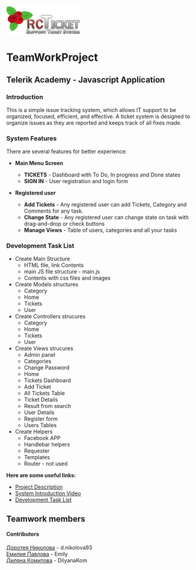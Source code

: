 ![Redcurrant](https://github.com/NDoroteya93/Redcurrant/blob/master/public/Contents/images/rctickets-logo.png)
# TeamWorkProject
## Telerik Academy - Javascript Application

### Introduction

This is a simple issue tracking system, which allows IT support to be organized, focused, efficient, and effective. A ticket system is designed to organize issues as they are reported and keeps track of all fixes made.

### System Features

There are several features for better experience:

- **Main Menu Screen**
  - **TICKETS** - Dashboard with To Do, In progress and Done states
  - **SIGN IN** - User registration and login form
 
- **Registered user**
  - **Аdd Tickets** - Any registered user can add Tickets, Category and Comments for any task.
  - **Change State** - Any registered user can change state on task with drag-and-drop or check buttons
  - **Manage Views** - Table of users, categories and all your tasks
 
### Development Task List
- Create Main Structure
   - HTML file, link Contents
  - main JS file structure - main.js
  - Contents with css files and images
- Create Models structures
  - Category
  - Home
  - Tickets
  - User
- Create Controllers strucures
  - Category
  - Home
  - Tickets
  - User
- Create Views strucures
  - Admin panel
  - Categories
  - Change Password
  - Home 
  - Tickets Dashboard
  - Add Ticket
  - All Tickets Table
  - Ticket Details 
  - Result from search
  - User Details
  - Register form
  - Users Tables
- Create Helpers
  - Facebook APP
  - Handlebar helpers
  - Requester
  - Templates
  - Router - not used

**Here are some useful links:**  
- [Project Description](https://github.com/NDoroteya93/Redcurrant#introduction)
- [System Introduction Video]()
- [Development Task List](https://github.com/NDoroteya93/Redcurrant#development-task-list)

## Teamwork members

#### Contributors
[Доротея Николова](https://telerikacademy.com/Users/d.nikolova93) - d.nikolova93  
[Емилия Павлова](http://telerikacademy.com/Users/Emily) - Emily  
[Диляна Комитова](http://telerikacademy.com/Users/DilyanaKom) - DilyanaKom